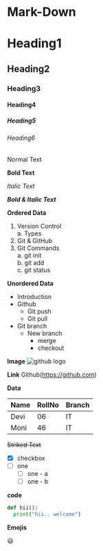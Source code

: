 # Mark-Down

# Heading1
## Heading2
### Heading3
#### Heading4
##### Heading5
###### Heading6

Normal Text

**Bold Text**

*Italic Text*

***Bold & Italic Text***

**Ordered Data**
1. Version Control  
  a. Types
2. Git & GitHub  
3. Git Commands    
  a. git init  
  b. git add   
  c. git status


**Unordered Data**
- Introduction
- Github
  - Git push
  - Git pull
- Git branch  
  - New branch
    - merge
    - checkout

**Image**
![github logo](https://miro.medium.com/max/719/0*9f5uMrKMjLbzEf7q.png)

**Link**
Github(https://github.com)

**Data**

|Name|RollNo|Branch|
|----|------|------|
|Devi|06|IT|
|Moni|46|IT|

~~Striked Text~~

- [x] checkbox
- [ ] one
  - [ ] one - a
  - [ ] one - b

**code**
```python
def hii():  
  print("hii.. welcome")
```

**Emojis**

:smiley:
